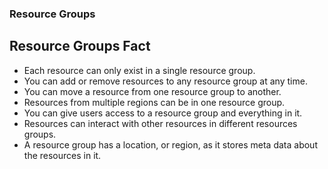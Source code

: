 ### Resource Groups

## Resource Groups Fact
  - Each resource can only exist in a single resource group.
  - You can add or remove resources to any resource group at any time.
  - You can move a resource from one resource group to another.
  - Resources from multiple regions can be in one resource group.
  - You can give users access to a resource group and everything in it.
  - Resources can interact with other resources in different resources groups.
  - A resource group has a location, or region, as it stores meta data about the resources in it.
